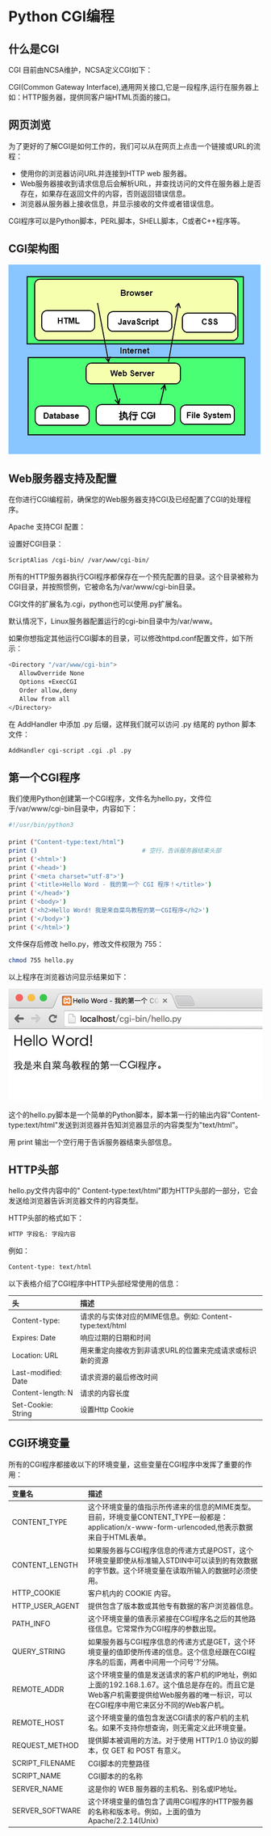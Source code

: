 # Python CGI编程

## 什么是CGI

CGI 目前由NCSA维护，NCSA定义CGI如下：

CGI(Common Gateway Interface),通用网关接口,它是一段程序,运行在服务器上如：HTTP服务器，提供同客户端HTML页面的接口。

## 网页浏览

为了更好的了解CGI是如何工作的，我们可以从在网页上点击一个链接或URL的流程：

+ 使用你的浏览器访问URL并连接到HTTP web 服务器。
+ Web服务器接收到请求信息后会解析URL，并查找访问的文件在服务器上是否存在，如果存在返回文件的内容，否则返回错误信息。
+ 浏览器从服务器上接收信息，并显示接收的文件或者错误信息。

CGI程序可以是Python脚本，PERL脚本，SHELL脚本，C或者C++程序等。

## CGI架构图

![CGI_construction_map](images/Cgi_construction_map.png)

## Web服务器支持及配置

在你进行CGI编程前，确保您的Web服务器支持CGI及已经配置了CGI的处理程序。

Apache 支持CGI 配置：

设置好CGI目录：

```bash
ScriptAlias /cgi-bin/ /var/www/cgi-bin/
```

所有的HTTP服务器执行CGI程序都保存在一个预先配置的目录。这个目录被称为CGI目录，并按照惯例，它被命名为/var/www/cgi-bin目录。

CGI文件的扩展名为.cgi，python也可以使用.py扩展名。

默认情况下，Linux服务器配置运行的cgi-bin目录中为/var/www。

如果你想指定其他运行CGI脚本的目录，可以修改httpd.conf配置文件，如下所示：

```bash
<Directory "/var/www/cgi-bin">
   AllowOverride None
   Options +ExecCGI
   Order allow,deny
   Allow from all
</Directory>
```

在 AddHandler 中添加 .py 后缀，这样我们就可以访问 .py 结尾的 python 脚本文件：

```bash
AddHandler cgi-script .cgi .pl .py
```

## 第一个CGI程序

我们使用Python创建第一个CGI程序，文件名为hello.py，文件位于/var/www/cgi-bin目录中，内容如下：

```bash
#!/usr/bin/python3

print ("Content-type:text/html")
print ()                             # 空行，告诉服务器结束头部
print ('<html>')
print ('<head>')
print ('<meta charset="utf-8">')
print ('<title>Hello Word - 我的第一个 CGI 程序！</title>')
print ('</head>')
print ('<body>')
print ('<h2>Hello Word! 我是来自菜鸟教程的第一CGI程序</h2>')
print ('</body>')
print ('</html>')
```

文件保存后修改 hello.py，修改文件权限为 755：

```bash
chmod 755 hello.py
```

以上程序在浏览器访问显示结果如下：

![cgi_page](images/cgi_page.jpg)

这个的hello.py脚本是一个简单的Python脚本，脚本第一行的输出内容"Content-type:text/html"发送到浏览器并告知浏览器显示的内容类型为"text/html"。

用 print 输出一个空行用于告诉服务器结束头部信息。

## HTTP头部

hello.py文件内容中的" Content-type:text/html"即为HTTP头部的一部分，它会发送给浏览器告诉浏览器文件的内容类型。

HTTP头部的格式如下：

```bash
HTTP 字段名: 字段内容
```

例如：

```bash
Content-type: text/html
```

以下表格介绍了CGI程序中HTTP头部经常使用的信息：

头|    描述
:-|:-
Content-type:|    请求的与实体对应的MIME信息。例如: Content-type:text/html
Expires: Date|    响应过期的日期和时间
Location: URL|    用来重定向接收方到非请求URL的位置来完成请求或标识新的资源
Last-modified: Date|    请求资源的最后修改时间
Content-length: N|    请求的内容长度
Set-Cookie: String|    设置Http Cookie

## CGI环境变量

所有的CGI程序都接收以下的环境变量，这些变量在CGI程序中发挥了重要的作用：

变量名|    描述
:-|:-
CONTENT_TYPE|    这个环境变量的值指示所传递来的信息的MIME类型。目前，环境变量CONTENT_TYPE一般都是：application/x-www-form-urlencoded,他表示数据来自于HTML表单。
CONTENT_LENGTH|    如果服务器与CGI程序信息的传递方式是POST，这个环境变量即使从标准输入STDIN中可以读到的有效数据的字节数。这个环境变量在读取所输入的数据时必须使用。
HTTP_COOKIE|    客户机内的 COOKIE 内容。
HTTP_USER_AGENT|    提供包含了版本数或其他专有数据的客户浏览器信息。
PATH_INFO|    这个环境变量的值表示紧接在CGI程序名之后的其他路径信息。它常常作为CGI程序的参数出现。
QUERY_STRING|    如果服务器与CGI程序信息的传递方式是GET，这个环境变量的值即使所传递的信息。这个信息经跟在CGI程序名的后面，两者中间用一个问号'?'分隔。
REMOTE_ADDR|    这个环境变量的值是发送请求的客户机的IP地址，例如上面的192.168.1.67。这个值总是存在的。而且它是Web客户机需要提供给Web服务器的唯一标识，可以在CGI程序中用它来区分不同的Web客户机。
REMOTE_HOST|    这个环境变量的值包含发送CGI请求的客户机的主机名。如果不支持你想查询，则无需定义此环境变量。
REQUEST_METHOD|    提供脚本被调用的方法。对于使用 HTTP/1.0 协议的脚本，仅 GET 和 POST 有意义。
SCRIPT_FILENAME|    CGI脚本的完整路径
SCRIPT_NAME|    CGI脚本的的名称
SERVER_NAME|    这是你的 WEB 服务器的主机名、别名或IP地址。
SERVER_SOFTWARE|    这个环境变量的值包含了调用CGI程序的HTTP服务器的名称和版本号。例如，上面的值为Apache/2.2.14(Unix)
